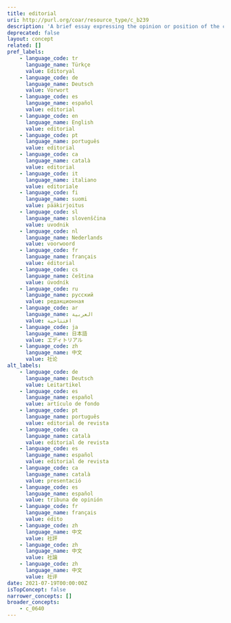 ```yaml
---
title: editorial
uri: http://purl.org/coar/resource_type/c_b239
description: 'A brief essay expressing the opinion or position of the chief editor(s) of a (academic) journal with respect to a current political, social, cultural, or professional issue. [Source: Adapted from ODLIS [Source: http://www.abc-clio.com/ODLIS/odlis_e.aspx ]'
deprecated: false
layout: concept
related: []
pref_labels:
    - language_code: tr
      language_name: Türkçe
      value: Editoryal
    - language_code: de
      language_name: Deutsch
      value: Vorwort
    - language_code: es
      language_name: español
      value: editorial
    - language_code: en
      language_name: English
      value: editorial
    - language_code: pt
      language_name: português
      value: editorial
    - language_code: ca
      language_name: català
      value: editorial
    - language_code: it
      language_name: italiano
      value: editoriale
    - language_code: fi
      language_name: suomi
      value: pääkirjoitus
    - language_code: sl
      language_name: slovenščina
      value: uvodnik
    - language_code: nl
      language_name: Nederlands
      value: voorwoord
    - language_code: fr
      language_name: français
      value: éditorial
    - language_code: cs
      language_name: čeština
      value: úvodník
    - language_code: ru
      language_name: русский
      value: редакционная
    - language_code: ar
      language_name: العربية
      value: افتتاحية
    - language_code: ja
      language_name: 日本語
      value: エディトリアル
    - language_code: zh
      language_name: 中文
      value: 社论
alt_labels:
    - language_code: de
      language_name: Deutsch
      value: Leitartikel
    - language_code: es
      language_name: español
      value: artículo de fondo
    - language_code: pt
      language_name: português
      value: editorial de revista
    - language_code: ca
      language_name: català
      value: editorial de revista
    - language_code: es
      language_name: español
      value: editorial de revista
    - language_code: ca
      language_name: català
      value: presentació
    - language_code: es
      language_name: español
      value: tribuna de opinión
    - language_code: fr
      language_name: français
      value: édito
    - language_code: zh
      language_name: 中文
      value: 社評
    - language_code: zh
      language_name: 中文
      value: 社論
    - language_code: zh
      language_name: 中文
      value: 社评
date: 2021-07-19T00:00:00Z
isTopConcept: false
narrower_concepts: []
broader_concepts:
    - c_0640
---
```


